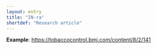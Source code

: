 ```yaml
---
layout: entry
title: "IN-ra"
shortdef: "Research article"
---
```


**Example**: <https://tobaccocontrol.bmj.com/content/8/2/141>

<!-- details -->

<!-- START GENERATED SCREENSHOT GALLERY -->
<!-- END GENERATED SCREENSHOT GALLERY -->
